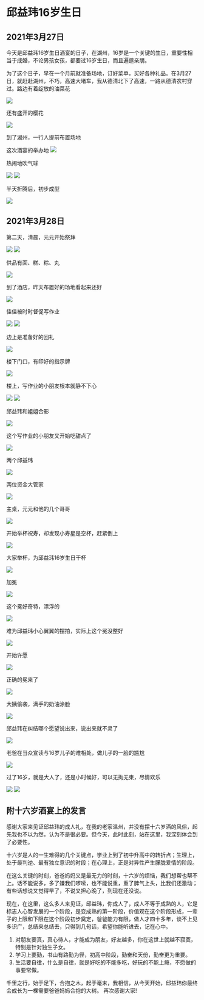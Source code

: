 邱益玮16岁生日
=======================

2021年3月27日
-----------------------

今天是邱益玮16岁生日酒宴的日子，在湖州，16岁是一个关键的生日，重要性相当于成婚，不论男孩女孩，都要过16岁生日，而且遍邀亲朋。

为了这个日子，早在一个月前就准备场地，订好菜单，买好各种礼品。在3月27日，就赶赴湖州，不巧，高速大堵车，我从德清北下了高速，一路从德清农村穿过。路边有着绽放的油菜花

![]({{site.url}}/assets/blog-images/20210328/1-2.jpg)

还有盛开的樱花

![]({{site.url}}/assets/blog-images/20210328/1-3.jpg)

到了湖州，一行人提前布置场地

这次酒宴的举办地
![]({{site.url}}/assets/blog-images/20210328/1-4.jpg)

热闹地吹气球

![]({{site.url}}/assets/blog-images/20210328/1-5.jpg)
![]({{site.url}}/assets/blog-images/20210328/1-6.jpg)

半天折腾后，初步成型

![]({{site.url}}/assets/blog-images/20210328/1-7.jpg)

2021年3月28日
-----------------------

第二天，清晨，元元开始祭拜

![]({{site.url}}/assets/blog-images/20210328/1-8.jpg)
![]({{site.url}}/assets/blog-images/20210328/1-9.jpg)

供品有面、糕、粽、丸

![]({{site.url}}/assets/blog-images/20210328/1-10.jpg)

到了酒店，昨天布置好的场地看起来还好

![]({{site.url}}/assets/blog-images/20210328/1-11.jpg)

佳佳被时时督促写作业

![]({{site.url}}/assets/blog-images/20210328/1-12.jpg)
![]({{site.url}}/assets/blog-images/20210328/1-13.jpg)

边上是准备好的回礼

![]({{site.url}}/assets/blog-images/20210328/1-14.jpg)

楼下门口，有印好的指示牌

![]({{site.url}}/assets/blog-images/20210328/1-15.jpg)

楼上，写作业的小朋友根本就静不下心

![]({{site.url}}/assets/blog-images/20210328/1-16.jpg)
![]({{site.url}}/assets/blog-images/20210328/1-17.jpg)

邱益玮和姐姐合影

![]({{site.url}}/assets/blog-images/20210328/1-18.jpg)

这个写作业的小朋友又开始吃甜点了

![]({{site.url}}/assets/blog-images/20210328/1-19.jpg)

两个邱益玮

![]({{site.url}}/assets/blog-images/20210328/1-20.jpg)

两位资金大管家

![]({{site.url}}/assets/blog-images/20210328/1-21.jpg)

主桌，元元和他的几个哥哥

![]({{site.url}}/assets/blog-images/20210328/1-22.jpg)

开始举杯祝寿，却发现小寿星是空杯，赶紧倒上

![]({{site.url}}/assets/blog-images/20210328/1-23.jpg)

大家举杯，为邱益玮16岁生日干杯

![]({{site.url}}/assets/blog-images/20210328/1-24.jpg)

加冕

![]({{site.url}}/assets/blog-images/20210328/1-25.jpg)

这个冕好奇特，漂浮的

![]({{site.url}}/assets/blog-images/20210328/1-26.jpg)

难为邱益玮小心翼翼的摆拍，实际上这个冕没整好

![]({{site.url}}/assets/blog-images/20210328/1-27.jpg)

开始许愿

![]({{site.url}}/assets/blog-images/20210328/1-28.jpg)

正确的冕来了

![]({{site.url}}/assets/blog-images/20210328/1-29.jpg)

大姨偷袭，满手的奶油涂脸

![]({{site.url}}/assets/blog-images/20210328/1-31.jpg)

邱益玮在纠结哪个愿望说出来，说出来就不灵了

![]({{site.url}}/assets/blog-images/20210328/1-32.jpg)

老爸在当众宣读与16岁儿子的难相处，做儿子的一脸的尴尬

![]({{site.url}}/assets/blog-images/20210328/1-33.jpg)

过了16岁，就是大人了，还是小时候好，可以无拘无束，尽情欢乐

![]({{site.url}}/assets/blog-images/20210328/1-34.jpg)
![]({{site.url}}/assets/blog-images/20210328/1-35.jpg)

附十六岁酒宴上的发言
-----------
感谢大家来见证邱益玮的成人礼，在我的老家温州，并没有摆十六岁酒的风俗，起先我也不以为然，认为不是很必要。但今天，此时此刻，站在这里，我深刻体会到了必要性。

十六岁是人的一生难得的几个关键点，学业上到了初中升高中的转折点；生理上，处于最判逆、最有独立意识的时段；在心理上，正是对异性产生朦胧爱情的阶段。

在这么关键的时刻，爸爸妈妈又是最无力的时刻，十六岁的烦恼，我们想帮也帮不上。话不能说多，多了嫌我们啰嗦，也不能说重，重了脾气上头，比我们还激动；有些话想说又觉得早了，不说又担心晚了，到现在还没说。

现在，在这里，这么多人来见证，邱益玮，你成人了，成人不等于成熟的人，它是标志人心智发展的一个阶段，是变成熟的第一阶段，价值观在这个阶段形成，一辈子的上限和下限在这个阶段初步奠定，爸爸能力有限，做人才四十多年，谈不上见多识广，总结来总结去，只得到几句话，希望你能听进去，记在心中。

1. 对朋友要真，真心待人，才能成为朋友，好友越多，你在这世上就越不寂寞，特别是针对独生子女。
2. 学习上要勤，书山有路勤为径，初高中阶段，勤奋和天份，勤奋更为重要。
3. 生活要自律，什么是自律，就是好吃的不能多吃，好玩的不能上瘾，不愿做的事要常做。

千里之行，始于足下，合抱之木，起于毫末，我相信，从今天开始，邱益玮你最终会成长为一棵需要爸爸妈妈合抱的大树。
再次感谢大家!
